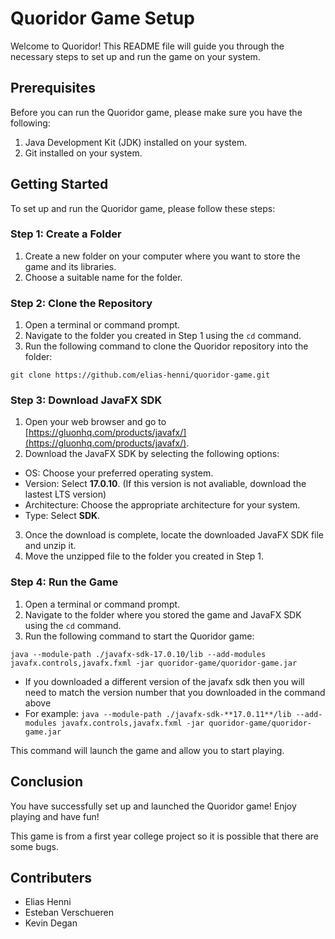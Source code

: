 # Quoridor Game Setup

Welcome to Quoridor! This README file will guide you through the necessary steps to set up and run the game on your system.

## Prerequisites

Before you can run the Quoridor game, please make sure you have the following:

1. Java Development Kit (JDK) installed on your system.
2. Git installed on your system.

## Getting Started

To set up and run the Quoridor game, please follow these steps:

### Step 1: Create a Folder

1. Create a new folder on your computer where you want to store the game and its libraries.
2. Choose a suitable name for the folder.

### Step 2: Clone the Repository

1. Open a terminal or command prompt.
2. Navigate to the folder you created in Step 1 using the `cd` command.
3. Run the following command to clone the Quoridor repository into the folder:

```
git clone https://github.com/elias-henni/quoridor-game.git
```
### Step 3: Download JavaFX SDK

1. Open your web browser and go to [https://gluonhq.com/products/javafx/](https://gluonhq.com/products/javafx/).
2. Download the JavaFX SDK by selecting the following options:
- OS: Choose your preferred operating system.
- Version: Select **17.0.10**. (If this version is not avaliable, download the lastest LTS version)
- Architecture: Choose the appropriate architecture for your system.
- Type: Select **SDK**.
3. Once the download is complete, locate the downloaded JavaFX SDK file and unzip it.
4. Move the unzipped file to the folder you created in Step 1.

### Step 4: Run the Game

1. Open a terminal or command prompt.
2. Navigate to the folder where you stored the game and JavaFX SDK using the `cd` command.
3. Run the following command to start the Quoridor game:
```
java --module-path ./javafx-sdk-17.0.10/lib --add-modules javafx.controls,javafx.fxml -jar quoridor-game/quoridor-game.jar
```
- If you downloaded a different version of the javafx sdk then you will need to match the version number that you downloaded in the command above
- For example: ```java --module-path ./javafx-sdk-**17.0.11**/lib --add-modules javafx.controls,javafx.fxml -jar quoridor-game/quoridor-game.jar```


This command will launch the game and allow you to start playing.

## Conclusion

You have successfully set up and launched the Quoridor game! Enjoy playing and have fun!

This game is from a first year college project so it is possible that there are some bugs.

## Contributers
- Elias Henni
- Esteban Verschueren
- Kevin Degan

